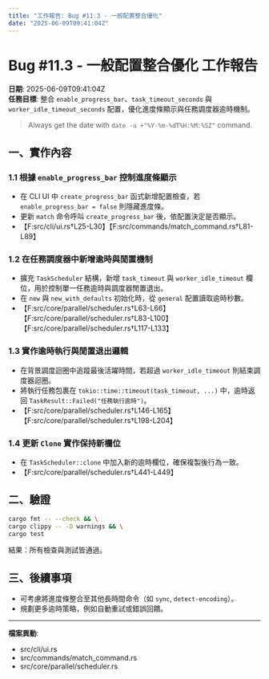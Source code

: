 ```yaml
---
title: "工作報告: Bug #11.3 - 一般配置整合優化"
date: "2025-06-09T09:41:04Z"
---
```


# Bug #11.3 - 一般配置整合優化 工作報告

**日期**: 2025-06-09T09:41:04Z  
**任務目標**: 整合 `enable_progress_bar`、`task_timeout_seconds` 與 `worker_idle_timeout_seconds` 配置，優化進度條顯示與任務調度器逾時機制。

> Always get the date with `date -u +"%Y-%m-%dT%H:%M:%SZ"` command.

## 一、實作內容

### 1.1 根據 `enable_progress_bar` 控制進度條顯示
- 在 CLI UI 中 `create_progress_bar` 函式新增配置檢查，若 `enable_progress_bar = false` 則隱藏進度條。  
- 更新 `match` 命令呼叫 `create_progress_bar` 後，依配置決定是否顯示。  
- 【F:src/cli/ui.rs†L25-L30】【F:src/commands/match_command.rs†L81-L89】

### 1.2 在任務調度器中新增逾時與閒置機制
- 擴充 `TaskScheduler` 結構，新增 `task_timeout` 與 `worker_idle_timeout` 欄位，用於控制單一任務逾時與調度器閒置退出。  
- 在 `new` 與 `new_with_defaults` 初始化時，從 `general` 配置讀取逾時秒數。  
- 【F:src/core/parallel/scheduler.rs†L63-L66】【F:src/core/parallel/scheduler.rs†L83-L100】【F:src/core/parallel/scheduler.rs†L117-L133】

### 1.3 實作逾時執行與閒置退出邏輯
- 在背景調度迴圈中追蹤最後活躍時間，若超過 `worker_idle_timeout` 則結束調度器迴圈。  
- 將執行任務包裹在 `tokio::time::timeout(task_timeout, ...)` 中，逾時返回 `TaskResult::Failed("任務執行逾時")`。  
- 【F:src/core/parallel/scheduler.rs†L146-L165】【F:src/core/parallel/scheduler.rs†L198-L204】

### 1.4 更新 `Clone` 實作保持新欄位
- 在 `TaskScheduler::clone` 中加入新的逾時欄位，確保複製後行為一致。  
- 【F:src/core/parallel/scheduler.rs†L441-L449】

## 二、驗證
```bash
cargo fmt -- --check && \
cargo clippy -- -D warnings && \
cargo test
```

結果：所有檢查與測試皆通過。

## 三、後續事項
- 可考慮將進度條整合至其他長時間命令（如 `sync`, `detect-encoding`）。
- 規劃更多逾時策略，例如自動重試或錯誤回饋。

---
**檔案異動**:
- src/cli/ui.rs
- src/commands/match_command.rs
- src/core/parallel/scheduler.rs
